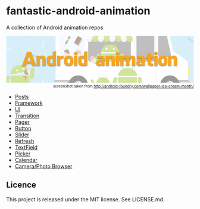 # fantastic-android-animation
A collection of Android animation repos

![](Screenshots/Banner.png)
<label style="display: block; text-align:right;font-size:10px">screenshot taken from http://android-foundry.com/wallpaper-ice-cream-month/</label>


- [Posts](Animation/posts.md)
- [Framework](Animation/framework.md)
- [UI](Animation/ui.md)
- [Transition](Animation/transition.md)
- [Pager](Animation/pager.md)
- [Button](Animation/button.md)
- [Slider](Animation/slider.md)
- [Refresh](Animation/refresh.md)
- [TextField](Animation/textfield.md)
- [Picker](Animation/picker.md)
- [Calendar](Animation/calendar.md)
- [Camera/Photo Browser](camera.md)

Licence
--
This project is released under the MIT license. See LICENSE.md.
